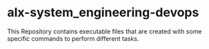# alx-system_engineering-devops
This Repository contains executable files that are created with some specific commands to perform different tasks.
